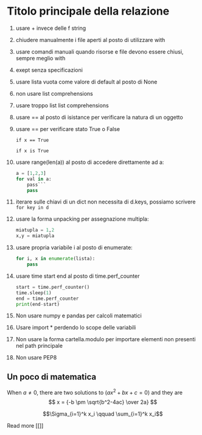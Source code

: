 # Titolo principale della relazione


1. usare + invece delle f string
2. chiudere manualmente i file aperti al posto di utilizzare with
3. usare comandi manuali quando risorse e file devono essere chiusi, sempre meglio with
4. exept senza specificazioni
5. usare lista vuota come valore di default al posto di None
6. non usare list comprehensions
7. usare troppo list list comprehensions
8. usare == al posto di isistance per verificare la natura di un oggetto
9. usare == per verificare stato True o False

    `if x == True`

    `if x is True`
10. usare range(len(a)) al posto di accedere direttamente ad a:

    ```python
    a = [1,2,3]
    for val in a:
        pass```
        pass
11. iterare sulle chiavi di un dict non necessita di d.keys, possiamo scrivere
    `for key in d`
12. usare la forma unpacking per assegnazione multipla:

    ```python
    miatupla = 1,2
    x,y = miatupla
    ```

13. usare propria variabile i al posto di enumerate:

    ```python
    for i, x in enumerate(lista):
        pass
    ```

14. usare time start end al posto di time.perf_counter

    ```python
    start = time.perf_counter()
    time.sleep(1)
    end = time.perf_counter
    print(end-start)
    ```
15. Non usare numpy e pandas per calcoli matematici
16.  Usare import * perdendo lo scope delle variabili
17.  Non usare la forma cartella.modulo per importare elementi non presenti nel path principale
18.  Non usare PEP8

## Un poco di matematica

When $a \ne 0$, there are two solutions to $(ax^2 + bx + c = 0)$ and they are 
$$ x = {-b \pm \sqrt{b^2-4ac} \over 2a} $$

$$\Sigma_{i=1}^k x_i \qquad \sum_{i=1}^k x_i$$

Read more [[]]
